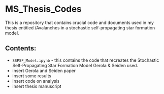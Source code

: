 # MS_Thesis_Codes
This is a repository that contains crucial code and documents used in my thesis entitled /Avalanches in a stochastic self-propagating star formation model.

## Contents:
* `SSPSF_Model.ipynb` - this contains the code that recreates the Stochastic Self-Propagating Star Formation Model Gerola & Seiden used.
* insert Gerola and Seiden paper
* insert some results
* insert code on analysis
* insert thesis manuscript

